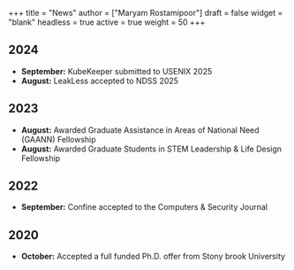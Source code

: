 +++
title = "News"
author = ["Maryam Rostamipoor"]
draft = false
widget = "blank"
headless = true
active = true
weight = 50
+++


## 2024
- **September:** KubeKeeper submitted to USENIX 2025
- **August:** LeakLess accepted to NDSS 2025

## 2023
- **August:** Awarded Graduate Assistance in Areas of National Need (GAANN) Fellowship
- **August:** Awarded Graduate Students in STEM Leadership & Life Design Fellowship

## 2022
- **September:** Confine accepted to the Computers & Security Journal

## 2020
- **October:** Accepted a full funded Ph.D. offer from Stony brook University
